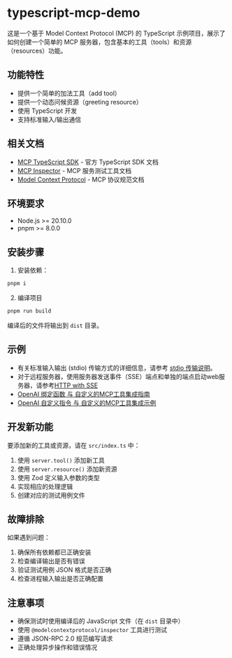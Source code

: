 # typescript-mcp-demo

这是一个基于 Model Context Protocol (MCP) 的 TypeScript 示例项目，展示了如何创建一个简单的 MCP 服务器，包含基本的工具（tools）和资源（resources）功能。

## 功能特性

- 提供一个简单的加法工具（add tool）
- 提供一个动态问候资源（greeting resource）
- 使用 TypeScript 开发
- 支持标准输入/输出通信

## 相关文档

- [MCP TypeScript SDK](https://github.com/modelcontextprotocol/typescript-sdk) - 官方 TypeScript SDK 文档
- [MCP Inspector](https://github.com/modelcontextprotocol/inspector) - MCP 服务测试工具文档
- [Model Context Protocol](https://modelcontextprotocol.io/) - MCP 协议规范文档

## 环境要求

- Node.js >= 20.10.0
- pnpm >= 8.0.0



## 安装步骤

1. 安装依赖：

```bash
pnpm i
```

2. 编译项目

```bash
pnpm run build
```

编译后的文件将输出到 `dist` 目录。

## 示例

* 有关标准输入输出 (stdio) 传输方式的详细信息，请参考 [stdio 传输说明](stdio_cn.md)。
* 对于远程服务器，使用服务器发送事件（SSE）端点和单独的端点启动web服务器，请参考[HTTP with SSE](sse_cn.md)
* [OpenAI 绑定函数 与 自定义的MCP工具集成指南](openai_call_cn.md)
* [OpenAI 自定义指令 与 自定义的MCP工具集成示例](gjld_with_mcp.ts)

## 开发新功能

要添加新的工具或资源，请在 `src/index.ts` 中：

1. 使用 `server.tool()` 添加新工具
2. 使用 `server.resource()` 添加新资源
3. 使用 Zod 定义输入参数的类型
4. 实现相应的处理逻辑
5. 创建对应的测试用例文件

## 故障排除

如果遇到问题：

1. 确保所有依赖都已正确安装
2. 检查编译输出是否有错误
3. 验证测试用例 JSON 格式是否正确
4. 检查进程输入输出是否正确配置

## 注意事项

- 确保测试时使用编译后的 JavaScript 文件（在 `dist` 目录中）
- 使用 `@modelcontextprotocol/inspector` 工具进行测试
- 遵循 JSON-RPC 2.0 规范编写请求
- 正确处理异步操作和错误情况